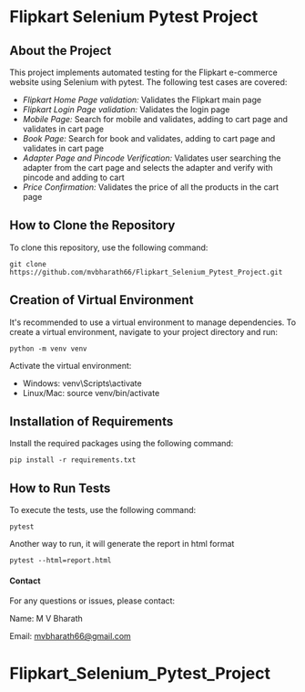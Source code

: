 # Flipkart Selenium Pytest Project

## About the Project

This project implements automated testing for the Flipkart e-commerce website using Selenium with pytest. The following test cases are covered:

- *Flipkart Home Page validation:* Validates the Flipkart main page
- *Flipkart Login Page validation:* Validates the login page
- *Mobile Page:* Search for mobile and validates, adding to cart page and validates in cart page
- *Book Page:* Search for book and validates, adding to cart page and validates in cart page
- *Adapter Page and Pincode Verification:* Validates user searching the adapter from the cart page and selects the adapter and verify with pincode and adding to cart
- *Price Confirmation:* Validates the price of all the products in the cart page


## How to Clone the Repository

To clone this repository, use the following command:
```
git clone https://github.com/mvbharath66/Flipkart_Selenium_Pytest_Project.git
```

## Creation of Virtual Environment
It's recommended to use a virtual environment to manage dependencies. To create a virtual environment, navigate to your project directory and run:


```
python -m venv venv
```
Activate the virtual environment:

- Windows: venv\Scripts\activate
- Linux/Mac: source venv/bin/activate

## Installation of Requirements
Install the required packages using the following command:

```
pip install -r requirements.txt
```

## How to Run Tests
To execute the tests, use the following command:
```
pytest 
```
Another way to run, it will generate the report in html format
```
pytest --html=report.html
```

#### Contact
For any questions or issues, please contact:

Name: M V Bharath

Email: mvbharath66@gmail.com

# Flipkart_Selenium_Pytest_Project